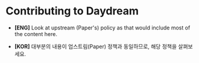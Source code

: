 Contributing to Daydream
===

- **[ENG]** Look at upstream (Paper's) policy as that would include most of the content here.

- **[KOR]** 대부분의 내용이 업스트림(Paper) 정책과 동일하므로, 해당 정책을 살펴보세요.
